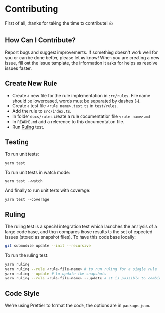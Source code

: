 # Contributing

First of all, thanks for taking the time to contribute! :+1:

## How Can I Contribute?

Report bugs and suggest improvements. If something doesn't work well for you or can be done better, please let us know! When you are creating a new issue, fill out the issue template, the information it asks for helps us resolve issues faster.

## Create New Rule

- Create a new file for the rule implementation in `src/rules`. File name should be lowercased, words must be separated by dashes (`-`).
- Create a test file `<rule name>.test.ts` in `test/rules`.
- Add the rule to `src/index.ts`.
- In folder `docs/rules` create a rule documentation file `<rule name>.md`
- In `README.md` add a reference to this documentation file.
- Run [Ruling](#ruling) test.

## Testing

To run unit tests:

```
yarn test
```

To run unit tests in watch mode:

```
yarn test --watch
```

And finally to run unit tests with coverage:

```
yarn test --coverage
```

## <a name="ruling"></a>Ruling

The ruling test is a special integration test which launches the analysis of a large code base,
and then compares those results to the set of expected issues (stored as snapshot files).
To have this code base locally:

```sh
git submodule update --init --recursive
```

To run the ruling test:

```sh
yarn ruling
yarn ruling --rule <rule-file-name> # to run ruling for a single rule
yarn ruling --update # to update the snapshots
yarn ruling --rule <rule-file-name> --update # it is possible to combine both options
```

## Code Style

We're using Prettier to format the code, the options are in `package.json`.
